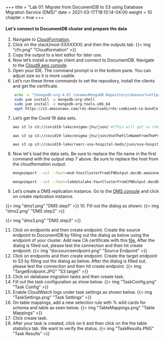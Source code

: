 +++
title = "Lab 01: Migrate from DocumentDB to S3 using Database Migration Service (DMS)"
date = 2021-03-17T18:13:14-04:00
weight = 10
chapter = true
+++

#### Let's connect to DocumentDB cluster and prepare the data
1. Navigate to [CloudFormation](https://us-east-2.console.aws.amazon.com/cloudformation/home?region=us-east-2). 
2. Click on the stack(mod-XXXXXXX) and then the outputs tab.
{{< img "cfn.png" "Cloudformation" >}}
3. Copy the output to a text editor for later use.
4. Now let’s install a mongo client and connect to DocumentDB. Navigate to the [Cloud9 aws console](https://us-east-2.console.aws.amazon.com/cloud9/home?region=us-east-2).
5. Open your IDE. The command prompt is in the bottom pane. You can adjust size so it is more usable.
6. Let’s run these three commands to set the repository, install the clients and get the certificate.
```bash
    echo -e "[mongodb-org-4.0] \nname=MongoDB Repository\nbaseurl=https://repo.mongodb.org/yum/amazon/2013.03/mongodb-org/4.0/x86_64/\ngpgcheck=1 \nenabled=1 \ngpgkey=https://www.mongodb.org/static/pgp/server-4.0.asc" | sudo tee /etc/yum.repos.d/mongodb-org-4.0.repo
    sudo yum install -y mongodb-org-shell
    sudo yum install -y mongodb-org-tools.x86_64
    wget https://s3.amazonaws.com/rds-downloads/rds-combined-ca-bundle.pem
```
7. Let’s get the Covid 19 data sets. 
    ```bash 
    aws s3 ls s3://covid19-lake/enigma-jhu/json/ #(This will get us the current file name that we use in next step) 

    aws s3 cp s3://covid19-lake/enigma-jhu/json/UseTheFileNameFromThePreviousStep.json UseTheFileNameFromThePreviousStep.json #Note use the file name returned from the previous step. 

    aws s3 cp s3://covid19-lake/rearc-usa-hospital-beds/json/usa-hospital-beds.geojson usa-hospital-beds.geojson
    ```
8. Now let's load the data sets. Be sure to replace the file name in the first command with the output step 7 above. Be sure to replace the host from the cloudformation output.
    ```bash
    mongoimport --ssl --host=mod-YourClusterFromCFNOutput.docdb.amazonaws.com:27017 --collection=enigma-jhu --db=Covid19 --file=UseTheFileNameFromStep7.json --numInsertionWorkers=4 --username=dbmaster --sslCAFile rds-combined-ca-bundle.pem --password=dbmaster123 

    mongoimport --ssl --host=labdatalake-YourClusterFromCFNOutput.docdb.amazonaws.com:27017 --collection=rearc-usa-hospital-beds --db=Covid19 --file=usa-hospital-beds.geojson --numInsertionWorkers 4 --username=dbmaster --sslCAFile=rds-combined-ca-bundle.pem --password=dbmaster123
    ```
9. Let’s create a DMS replication instance. Go to the [DMS console](https://us-east-2.console.aws.amazon.com/dms/v2/home?region=us-east-2#firstRun) and click on create replication instance.

{{< img "dms1.png" "DMS step1" >}}
10. Fill out the dialog as shown:
{{< img "dms2.png" "DMS step2" >}} 

{{< img "dms3.png" "DMS step3" >}} 

11. Click on endpoints and then create endpoint. Create the source endpoint to DocumentDB by filling out the dialog as below using the endpoint of your cluster. Add new CA certificate with this [file.](https://s3.amazonaws.com/rds-downloads/rds-combined-ca-bundle.pem) After the dialog is filled out, please test the connection and then hit create endpoint.
{{< img "docsourceendpoint.png" "Source Endpoint" >}}
12. Click on endpoints and then create endpoint. Create the target endpoint to S3 by filling out the dialog as below. After the dialog is filled out, please test the connection and then hit create endpoint.
{{< img "TargetEndpoint.JPG" "S3 target" >}}
13. Click on database migration tasks and then create task.
14. Fill out the task configuration as show below.
{{< img "TaskConfig.png" "Task Config" >}}
15. Enable CloudWatch logs under task settings as shown below.
{{< img "TaskSettings.png" "Task Settings" >}}
16. On table mappings, add a new selection rule with % wild cards for schema and table as seen below.
{{< img "TableMappings.png" "Table Mappings" >}}
17. Click create task.
18. After your task is created, click on it and then click on the the table statistics tab. We want to verify the status.
{{< img "TaskResults.PNG" "Task Results" >}}
